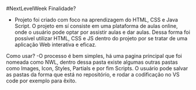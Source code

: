 #NextLevelWeek
Finalidade? 
- Projeto foi criado com foco na aprendizagem do HTML, CSS e Java Script. O projeto em sí consiste em uma plataforma de aulas online, onde o usuário pode optar por assistir aulas e dar aulas. Dessa forma foi possível utilizar HTML, CSS e JS dentro do projeto por se tratar de uma aplicação Web interativa e eficaz. 

Como usar? 
-O processo é bem simples, há uma pagina principal que foi nomeada como NWL, dentro dessa pasta existe algumas outras pastas como Images, Icon, Styles, Partials e por fim Scripts. O usuário pode salvar as pastas da forma que está no repositório, e rodar a codificação no VS code por exemplo para êxito. 
